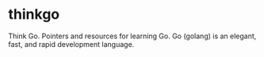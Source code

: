 thinkgo
=======

Think Go. Pointers and resources for learning Go. Go (golang) is an elegant, fast, and rapid development language. 
